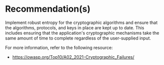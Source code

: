 # Recommendation(s)

Implement robust entropy for the cryptographic algorithms and ensure that the algorithms, protocols, and keys in place are kept up to date. This includes ensuring that the application's cryptographic mechanisms take the same amount of time to complete regardless of the user-supplied input.

For more information, refer to the following resource:

- <https://owasp.org/Top10/A02_2021-Cryptographic_Failures/>
